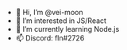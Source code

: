 - 👋 Hi, I’m @vei-moon
- 👀 I’m interested in JS/React
- 🌱 I’m currently learning Node.js
- 📫 Discord: fln#2726

<!---
vei-moon/vei-moon is a ✨ special ✨ repository because its `README.md` (this file) appears on your GitHub profile.
You can click the Preview link to take a look at your changes.
--->
